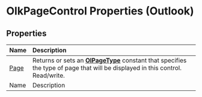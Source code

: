 
# OlkPageControl Properties (Outlook)

## Properties



|**Name**|**Description**|
|:-----|:-----|
| [Page](fc0f49b5-206d-0077-3931-9f759def6788.md)|Returns or sets an  **[OlPageType](e4392bf7-5e61-c67b-e564-191e9c62e407.md)** constant that specifies the type of page that will be displayed in this control. Read/write.|
|Name|Description|
